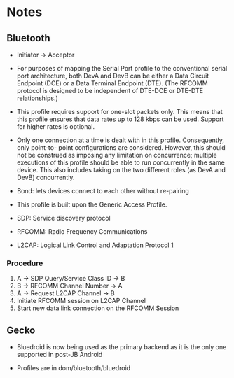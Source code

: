 Notes
===

Bluetooth
---

- Initiator -> Acceptor

- For purposes of mapping the Serial Port profile to the 
conventional
serial port architecture, both DevA and DevB can be either 
a Data Circuit Endpoint
(DCE) or a Data Terminal Endpoint (DTE). (The RFCOMM 
protocol is designed to be
independent of DTE-DCE or DTE-DTE relationships.)

- This profile requires support for one-slot packets only. 
This means that this profile
ensures that data rates up to 128 kbps can be used. 
Support for higher rates is optional.

- Only one connection at a time is dealt with in this 
profile. Consequently, only point-to-
point configurations are considered. However, this should 
not be construed as imposing
any limitation on concurrence; multiple executions of this 
profile should be able to run
concurrently in the same device. This also includes taking 
on the two different roles (as
DevA and DevB) concurrently.

- Bond: lets devices connect to each other without 
re-pairing

- This profile is built upon the Generic Access Profile.

- SDP: Service discovery protocol

- RFCOMM: Radio Frequency Communications

- L2CAP: Logical Link Control and Adaptation Protocol [1](https://en.wikipedia.org/wiki/Bluetooth#L2CAP)

### Procedure

1. A -> SDP Query/Service Class ID -> B
2. B -> RFCOMM Channel Number -> A
3. A -> Request L2CAP Channel -> B
4. Initiate RFCOMM session on L2CAP Channel
5. Start new data link connection on the RFCOMM Session 

Gecko
---

- Bluedroid is now being used as the primary backend as it is 
the only one supported in post-JB Android

- Profiles are in dom/bluetooth/bluedroid
